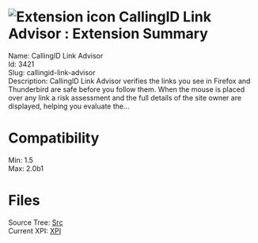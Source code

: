 # ![Extension icon](https://addons.thunderbird.net/static/img/addon-icons/default-64.png) CallingID Link Advisor : Extension Summary

Name: CallingID Link Advisor  
Id: 3421  
Slug: callingid-link-advisor  
Description: CallingID Link Advisor verifies the links you see in Firefox and Thunderbird are safe before you follow them. When the mouse is placed over any link a risk assessment and the full details of the site owner are displayed, helping you evaluate the...
  

# Compatibility
Min: 1.5  
Max: 2.0b1  

# Files

Source Tree: [Src](C:/Dev/Thunderbird/ThunderKdB/xall/xOther/3421-callingid-link-advisor/src)  
Current XPI: [XPI](C:/Dev/Thunderbird/ThunderKdB/xall/xOther/3421-callingid-link-advisor/xpi)  



